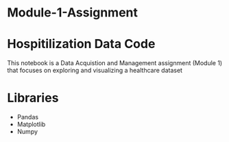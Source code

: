 # Module-1-Assignment

<h1>Hospitilization Data Code</h1>

<p>This notebook is a Data Acquistion and Management assignment (Module 1) that focuses on exploring and visualizing a healthcare dataset</p>

<h1>Libraries</h1>
<ul>
  <li>Pandas</li>
  <li>Matplotlib</li>
  <li>Numpy</li>
 </ul>


